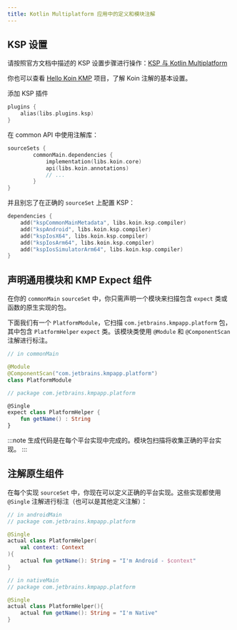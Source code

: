 ```yaml
---
title: Kotlin Multiplatform 应用中的定义和模块注解
---
```


## KSP 设置

请按照官方文档中描述的 KSP 设置步骤进行操作：[KSP 与 Kotlin Multiplatform](https://kotlinlang.org/docs/ksp-multiplatform.html)

你也可以查看 [Hello Koin KMP](https://github.com/InsertKoinIO/hello-kmp/tree/annotations) 项目，了解 Koin 注解的基本设置。

添加 KSP 插件

```kotlin
plugins {
    alias(libs.plugins.ksp)
}
```

在 common API 中使用注解库：

```kotlin
sourceSets {
        commonMain.dependencies {
            implementation(libs.koin.core)
            api(libs.koin.annotations)
            // ...
        }
}
```

并且别忘了在正确的 `sourceSet` 上配置 KSP：

```kotlin
dependencies {
    add("kspCommonMainMetadata", libs.koin.ksp.compiler)
    add("kspAndroid", libs.koin.ksp.compiler)
    add("kspIosX64", libs.koin.ksp.compiler)
    add("kspIosArm64", libs.koin.ksp.compiler)
    add("kspIosSimulatorArm64", libs.koin.ksp.compiler)
}
```

## 声明通用模块和 KMP Expect 组件

在你的 `commonMain` `sourceSet` 中，你只需声明一个模块来扫描包含 `expect` 类或函数的原生实现的包。

下面我们有一个 `PlatformModule`，它扫描 `com.jetbrains.kmpapp.platform` 包，其中包含 `PlatformHelper` `expect` 类。该模块类使用 `@Module` 和 `@ComponentScan` 注解进行标注。

```kotlin
// in commonMain

@Module
@ComponentScan("com.jetbrains.kmpapp.platform")
class PlatformModule

// package com.jetbrains.kmpapp.platform 

@Single
expect class PlatformHelper {
    fun getName() : String
}
```

:::note
生成代码是在每个平台实现中完成的。模块包扫描将收集正确的平台实现。
:::

## 注解原生组件

在每个实现 `sourceSet` 中，你现在可以定义正确的平台实现。这些实现都使用 `@Single` 注解进行标注（也可以是其他定义注解）：

```kotlin
// in androidMain
// package com.jetbrains.kmpapp.platform

@Single
actual class PlatformHelper(
    val context: Context
){
    actual fun getName(): String = "I'm Android - $context"
}

// in nativeMain
// package com.jetbrains.kmpapp.platform

@Single
actual class PlatformHelper(){
    actual fun getName(): String = "I'm Native"
}
